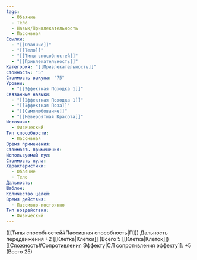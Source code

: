 ```yaml
---
tags:
  - Обаяние
  - Тело
  - Навык/Привлекательность
  - Пассивная
Ссылки:
  - "[[Обаяние]]"
  - "[[Тело]]"
  - "[[Типы способностей]]"
  - "[[Привлекательность]]"
Категория: "[[Привлекательность]]"
Стоимость: "5"
Стоимость выкупа: "75"
Уровни:
  - "[[Эффектная Походка 1]]"
Связанные навыки:
  - "[[Эффектная Походка 1]]"
  - "[[Эффектная Поза]]"
  - "[[Самолюбование]]"
  - "[[Невероятная Красота]]"
Источник:
  - Физический
Тип способности:
  - Пассивная
Время применения: 
Стоимость применения: 
Используемый пул: 
Стоимость пула: 
Характеристики:
  - Обаяние
  - Тело
Дальность: 
Шаблон: 
Количество целей: 
Время действия:
  - Пассивно-постоянно
Тип воздействия:
  - Физический
---
```

([[Типы способностей#Пассивная способность|П]]) Дальность передвижения +2 [[Клетка|Клетки]] (Всего 5 [[Клетка|Клеток]])
[[Сложность#Cопротивления Эффекту|СЛ сопротивления эффекту]]: +5 (Всего 25)